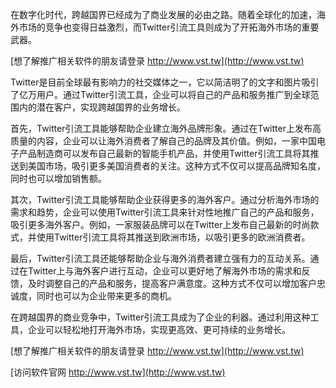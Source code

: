 在数字化时代，跨越国界已经成为了商业发展的必由之路。随着全球化的加速，海外市场的竞争也变得日益激烈，而Twitter引流工具则成为了开拓海外市场的重要武器。

[想了解推广相关软件的朋友请登录 http://www.vst.tw](http://www.vst.tw)

Twitter是目前全球最有影响力的社交媒体之一，它以简洁明了的文字和图片吸引了亿万用户。通过Twitter引流工具，企业可以将自己的产品和服务推广到全球范围内的潜在客户，实现跨越国界的业务增长。

首先，Twitter引流工具能够帮助企业建立海外品牌形象。通过在Twitter上发布高质量的内容，企业可以让海外消费者了解自己的品牌及其价值。例如，一家中国电子产品制造商可以发布自己最新的智能手机产品，并使用Twitter引流工具将其推送到美国市场，吸引更多美国消费者的关注。这种方式不仅可以提高品牌知名度，同时也可以增加销售额。

其次，Twitter引流工具能够帮助企业获得更多的海外客户。通过分析海外市场的需求和趋势，企业可以使用Twitter引流工具来针对性地推广自己的产品和服务，吸引更多海外客户。例如，一家服装品牌可以在Twitter上发布自己最新的时尚款式，并使用Twitter引流工具将其推送到欧洲市场，以吸引更多的欧洲消费者。

最后，Twitter引流工具还能够帮助企业与海外消费者建立强有力的互动关系。通过在Twitter上与海外客户进行互动，企业可以更好地了解海外市场的需求和反馈，及时调整自己的产品和服务，提高客户满意度。这种方式不仅可以增加客户忠诚度，同时也可以为企业带来更多的商机。

在跨越国界的商业竞争中，Twitter引流工具成为了企业的利器。通过利用这种工具，企业可以轻松地打开海外市场，实现更高效、更可持续的业务增长。

[想了解推广相关软件的朋友请登录 http://www.vst.tw](http://www.vst.tw)


[访问软件官网 http://www.vst.tw](http://www.vst.tw)
